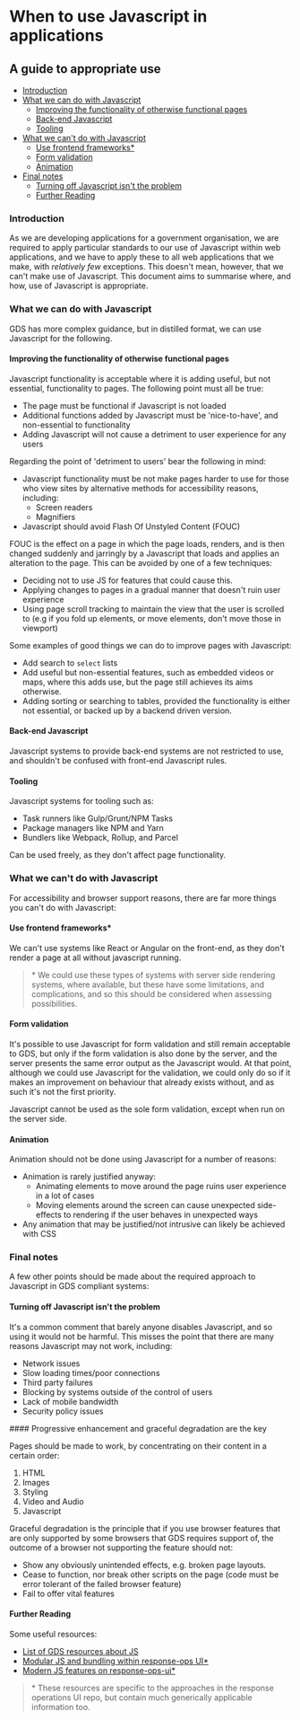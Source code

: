 # When to use Javascript in applications    <!-- omit in toc -->

## A guide to appropriate use               <!-- omit in toc -->

- [Introduction](#introduction)
- [What we can do with Javascript](#what-we-can-do-with-javascript)
  - [Improving the functionality of otherwise functional pages](#improving-the-functionality-of-otherwise-functional-pages)
  - [Back-end Javascript](#back-end-javascript)
  - [Tooling](#tooling)
- [What we can't do with Javascript](#what-we-cant-do-with-javascript)
  - [Use frontend frameworks*](#use-frontend-frameworks)
  - [Form validation](#form-validation)
  - [Animation](#animation)
- [Final notes](#final-notes)
  - [Turning off Javascript isn't the problem](#turning-off-javascript-isnt-the-problem)
  - [Further Reading](#further-reading)

### Introduction

As we are developing applications for a government organisation, we are required to apply particular standards to our use of Javascript within web applications, and we have to apply these to all web applications that we make, with _relatively few_ exceptions.  This doesn't mean, however, that we can't make use of Javascript.  This document aims to summarise where, and how, use of Javascript is appropriate.

### What we can do with Javascript

GDS has more complex guidance, but in distilled format, we can use Javascript for the following.

#### Improving the functionality of otherwise functional pages

Javascript functionality is acceptable where it is adding useful, but not essential, functionality to pages.  The following point must all be true:

- The page must be functional if Javascript is not loaded
- Additional functions added by Javascript must be 'nice-to-have', and non-essential to functionality
- Adding Javascript will not cause a detriment to user experience for any users

Regarding the point of 'detriment to users' bear the following in mind:

- Javascript functionality must be not make pages harder to use for those who view sites by alternative methods for accessibility reasons, including:
  - Screen readers
  - Magnifiers
- Javascript should avoid Flash Of Unstyled Content (FOUC)

FOUC is the effect on a page in which the page loads, renders, and is then changed suddenly and jarringly by a Javascript that loads and applies an alteration to the page.  This can be avoided by one of a few techniques:

- Deciding not to use JS for features that could cause this.
- Applying changes to pages in a gradual manner that doesn't ruin user experience
- Using page scroll tracking to maintain the view that the user is scrolled to (e.g if you fold up elements, or move elements, don't move those in viewport)

Some examples of good things we can do to improve pages with Javascript:

- Add search to `select` lists
- Add useful but non-essential features, such as embedded videos or maps, where this adds use, but the page still achieves its aims otherwise.
- Adding sorting or searching to tables, provided the functionality is either not essential, or backed up by a backend driven version.

#### Back-end Javascript

Javascript systems to provide back-end systems are not restricted to use, and shouldn't be confused with front-end Javascript rules.

#### Tooling

Javascript systems for tooling such as:

- Task runners like Gulp/Grunt/NPM Tasks
- Package managers like NPM and Yarn
- Bundlers like Webpack, Rollup, and Parcel

Can be used freely, as they don't affect page functionality.

### What we can't do with Javascript

For accessibility and browser support reasons, there are far more things you can't do with Javascript:

#### Use frontend frameworks*

We can't use systems like React or Angular on the front-end, as they don't render a page at all without javascript running.

> \* We could use these types of systems with server side rendering systems, where available, but these have some limitations, and complications, and so this should be considered when assessing possibilities.

#### Form validation

It's possible to use Javascript for form validation and still remain acceptable to GDS, but only if the form validation is also done by the server, and the server presents the same error output as the Javascript would.  At that point, although we could use Javascript for the validation, we could only do so if it makes an improvement on behaviour that already exists without, and as such it's not the first priority.

Javascript cannot be used as the sole form validation, except when run on the server side.

#### Animation

Animation should not be done using Javascript for a number of reasons:

- Animation is rarely justified anyway:
  - Animating elements to move around the page ruins user experience in a lot of cases
  - Moving elements around the screen can cause unexpected side-effects to rendering if the user behaves in unexpected ways
- Any animation that may be justified/not intrusive can likely be achieved with CSS

### Final notes

A few other points should be made about the required approach to Javascript in GDS compliant systems:

#### Turning off Javascript isn't the problem

It's a common comment that barely anyone disables Javascript, and so using it would not be harmful.  This misses the point that there are many reasons Javascript may not work, including:

- Network issues
- Slow loading times/poor connections
- Third party failures
- Blocking by systems outside of the control of users
- Lack of mobile bandwidth
- Security policy issues

#### Progressive enhancement and graceful degradation are the key

Pages should be made to work, by concentrating on their content in a certain order:

1. HTML
2. Images
3. Styling
4. Video and Audio
5. Javascript

Graceful degradation is the principle that if you use browser features that are only supported by some browsers that GDS requires support of, the outcome of a browser not supporting the feature should not:

- Show any obviously unintended effects, e.g. broken page layouts.
- Cease to function, nor break other scripts on the page (code must be error tolerant of the failed browser feature)
- Fail to offer vital features

#### Further Reading

Some useful resources:

- [List of GDS resources about JS](gds-resources-on-js.md)
- [Modular JS and bundling within response-ops UI*](https://github.com/ONSdigital/response-operations-ui/blob/master/docs/frontend/Bundling%20with%20Webpack%20and%20Babel.md)
- [Modern JS features on response-ops-ui*](https://github.com/ONSdigital/response-operations-ui/blob/master/docs/frontend/Modern-JS-features.md)

> \* These resources are specific to the approaches in the response operations UI repo, but contain much generically applicable information too.
